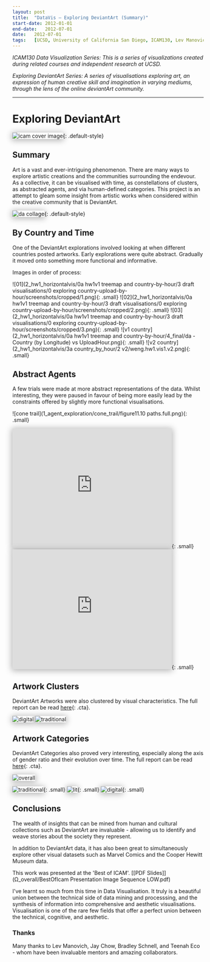 ```yaml
---
layout:	post
title:	"DataVis – Exploring DeviantArt (Summary)"
start-date:	2012-01-01
end-date:	2012-07-01
date:	2012-07-01
tags:	[UCSD, University of California San Diego, ICAM130, Lev Manovich, Data Visualization, Visualisation, Mondrian, Boids, Data, DeviantArt]
---
```


_ICAM130 Data Visualization Series: This is a series of visualizations created during related courses and independent research at UCSD._

_Exploring DeviantArt Series: A series of visualisations exploring art, an expression of human creative skill and imagination in varying mediums, through the lens of the online deviantArt community._

---

<style>
	.cta {
	}

	img.small, iframe.small {
		max-width: 200px;
		display: inline-block;
		margin: 20px;
	}

	img, iframe {
		-webkit-box-shadow: 0px 2px 16px 2px rgba(179,179,179,1);
		-moz-box-shadow: 0px 2px 16px 2px rgba(179,179,179,1);
		box-shadow: 0px 2px 16px 2px rgba(179,179,179,1);
	}

	img.default-style {
		max-height: 300px;
		max-width: 100%;
		margin: auto;
		display: block;
	}
</style>

# Exploring DeviantArt

![icam cover image](Ω_overall/icam_cover_image.png){: .default-style}

## Summary

Art is a vast and ever-intriguing phenomenon. There are many ways to explore artistic creations and the communities surrounding the endevour. As a collective, it can be visualised with time, as constellations of clusters, as abstracted agents, and via human-defined categories. This project is an attempt to gleam some insight from artistic works when considered within the creative community that is DeviantArt. 

![da collage](Ω_overall/DataVis-DA-Collage.png){: .default-style}

## By Country and Time

One of the DeviantArt explorations involved looking at when different countries posted artworks. Early explorations were quite abstract. Gradually it moved onto something more functional and informative.

Images in order of process:

![01](2_hw1_horizontalvis/0a hw1v1 treemap and country-by-hour/3 draft visualisations/0 exploring country-upload-by-hour/screenshots/cropped/1.png){: .small}
![02](2_hw1_horizontalvis/0a hw1v1 treemap and country-by-hour/3 draft visualisations/0 exploring country-upload-by-hour/screenshots/cropped/2.png){: .small}
![03](2_hw1_horizontalvis/0a hw1v1 treemap and country-by-hour/3 draft visualisations/0 exploring country-upload-by-hour/screenshots/cropped/3.png){: .small}
![v1 country](2_hw1_horizontalvis/0a hw1v1 treemap and country-by-hour/4_final/da - Country (by Longitude) vs UploadHour.png){: .small}
![v2 country](2_hw1_horizontalvis/3a country_by_hour/2 v2/weng.hw1.vis1.v2.png){: .small}
<!-- ![v3 country](2_hw1_horizontalvis/3a country_by_hour/5 v3 final/weng.hw1.vis1.v3.jpg) -->

## Abstract Agents

A few trials were made at more abstract representations of the data. Whilst interesting, they were paused in favour of being more easily lead by the constraints offered by slightly more functional visualisations.

![cone trail](1_agent_exploration/cone_trail/figure11.10 paths.full.png){: .small}

<iframe width="420" height="315" src="https://www.youtube.com/embed/CFi97Wujayo" frameborder="0" allowfullscreen></iframe>{: .small}

<iframe width="420" height="315" src="https://www.youtube.com/embed/jxXk4cY7j1k" frameborder="0" allowfullscreen></iframe>{: .small}

## Artwork Clusters

DeviantArt Artworks were also clustered by visual characteristics. The full report can be read [here](3_final_imageplot/3-report/2-final_wengeco_documentation_/DataVis-Clustering-dA-Clustering-Artworks-Report.html){: .cta}.

![digital](media/duplicates/plot_digital.png)
![traditional](media/duplicates/plot_traditional.png)

## Artwork Categories

DeviantArt Categories also proved very interesting, especially along the axis of gender ratio and their evolution over time. The full report can be read [here](2_hw1_horizontalvis/4-documentation/icam130_da_category_writeup/DataVis-Exploring-dA-Categories-Report.html){: .cta}.

![overall](media/duplicates/cat_overall.jpg)

![traditional](media/duplicates/cat_traditional.png){: .small}
![lit](media/duplicates/cat_lit.png){: .small}
![digital](media/duplicates/cat_digital.png){: .small}

## Conclusions

The wealth of insights that can be mined from human and cultural collections such as DeviantArt are invaluable - allowing us to identify and weave stories about the society they represent. 

In addition to DeviantArt data, it has also been great to simultaneously explore other visual datasets such as Marvel Comics and the Cooper Hewitt Museum data. 

This work was presented at the 'Best of ICAM'. [[PDF Slides]](Ω_overall/BestOfIcam Presentation Image Sequence LOW.pdf)

I've learnt so much from this time in Data Visualisation. It truly is a beautiful union between the technical side of data mining and processsing, and the synthesis of information into comprehensive and aesthetic visualisations. Visualisation is one of the rare few fields that offer a perfect union between the technical, cognitive, and aesthetic. 

<!-- Future work: It would be lovely to do some timelapses showing the progression of each work - for future projects.  -->

### Thanks

Many thanks to Lev Manovich, Jay Chow, Bradley Schnell, and Teenah Eco - whom have been invaluable mentors and amazing collaborators. 

